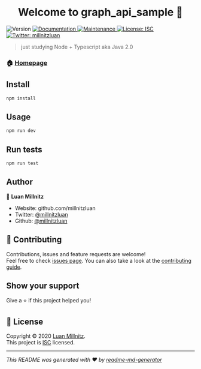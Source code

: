 <h1 align="center">Welcome to graph_api_sample 👋</h1>
<p>
  <img alt="Version" src="https://img.shields.io/badge/version-1.0.0-blue.svg?cacheSeconds=2592000" />
  <a href="https://github.com/millnitzluan/graph_api_sample#readme" target="_blank">
    <img alt="Documentation" src="https://img.shields.io/badge/documentation-yes-brightgreen.svg" />
  </a>
  <a href="https://github.com/millnitzluan/graph_api_sample/graphs/commit-activity" target="_blank">
    <img alt="Maintenance" src="https://img.shields.io/badge/Maintained%3F-yes-green.svg" />
  </a>
  <a href="https://github.com/millnitzluan/graph_api_sample/blob/master/LICENSE" target="_blank">
    <img alt="License: ISC" src="https://img.shields.io/github/license/millnitzluan/graph_api_sample" />
  </a>
  <a href="https://twitter.com/millnitzluan" target="_blank">
    <img alt="Twitter: millnitzluan" src="https://img.shields.io/twitter/follow/millnitzluan.svg?style=social" />
  </a>
</p>

> just studying Node + Typescript aka Java 2.0

### 🏠 [Homepage](https://github.com/millnitzluan/graph_api_sample#readme)

## Install

```sh
npm install
```

## Usage

```sh
npm run dev
```

## Run tests

```sh
npm run test
```

## Author

👤 **Luan Millnitz**

* Website: github.com/millnitzluan
* Twitter: [@millnitzluan](https://twitter.com/millnitzluan)
* Github: [@millnitzluan](https://github.com/millnitzluan)

## 🤝 Contributing

Contributions, issues and feature requests are welcome!<br />Feel free to check [issues page](https://github.com/millnitzluan/graph_api_sample/issues). You can also take a look at the [contributing guide](https://github.com/millnitzluan/graph_api_sample/blob/master/CONTRIBUTING.md).

## Show your support

Give a ⭐️ if this project helped you!

## 📝 License

Copyright © 2020 [Luan Millnitz](https://github.com/millnitzluan).<br />
This project is [ISC](https://github.com/millnitzluan/graph_api_sample/blob/master/LICENSE) licensed.

***
_This README was generated with ❤️ by [readme-md-generator](https://github.com/kefranabg/readme-md-generator)_